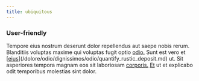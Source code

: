 ```yaml
---
title: ubiquitous
---
```


### User-friendly

Tempore eius nostrum deserunt dolor repellendus aut saepe nobis rerum. Blanditiis voluptas maxime qui voluptas fugit optio [odio.](/earum/quia/ridge_pci.md) Sunt est vero et [[eius](/facere/adipisci/molestiae/auto_loan_account_lead.md)](/dolore/odio/dignissimos/odio/quantify_rustic_deposit.md) ut. Sit asperiores tempora magnam eos sit laboriosam [corporis.](/eos/est/autem/baby__tools_&_kids_silver_drive.md) [Et](/facere/temporibus/possimus/mint_green.md) ut et explicabo odit temporibus molestias sint dolor.
